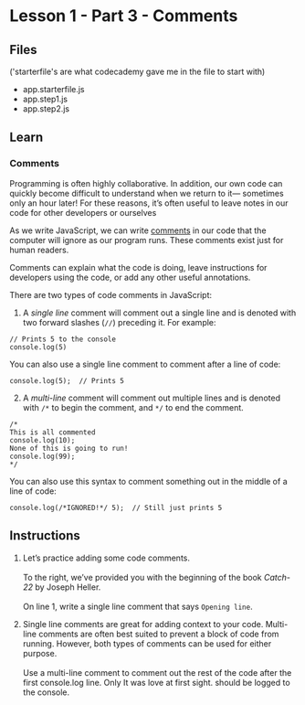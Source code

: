 # Lesson 1 - Part 3 - Comments

## Files
('starterfile's are what codecademy gave me in the file to start with)

- app.starterfile.js
- app.step1.js
- app.step2.js

## Learn

### Comments

Programming is often highly collaborative. In addition, our own code can quickly become difficult to understand when we return to it— sometimes only an hour later! For these reasons, it’s often useful to leave notes in our code for other developers or ourselves

As we write JavaScript, we can write [comments](https://www.codecademy.com/resources/docs/javascript/comments?page_ref=catalog) in our code that the computer will ignore as our program runs. These comments exist just for human readers. 

Comments can explain what the code is doing, leave instructions for developers using the code, or add any other useful annotations. 

There are two types of code comments in JavaScript:

1. A *single line* comment will comment out a single line and is denoted with two forward slashes (`//`) preceding it. For example:

```
// Prints 5 to the console
console.log(5)

```

You can also use a single line comment to comment after a line of code:

```
console.log(5);  // Prints 5 

```
2. A *multi-line* comment will comment out multiple lines and is denoted with `/*` to begin the comment, and `*/` to end the comment.

```
/*
This is all commented 
console.log(10);
None of this is going to run!
console.log(99);
*/

```

You can also use this syntax to comment something out in the middle of a line of code:

```
console.log(/*IGNORED!*/ 5);  // Still just prints 5 

```

## Instructions

1. Let’s practice adding some code comments.<br><br>To the right, we’ve provided you with the beginning of the book *Catch-22* by Joseph Heller.<br><br>On line 1, write a single line comment that says `Opening line`.

2. Single line comments are great for adding context to your code. Multi-line comments are often best suited to prevent a block of code from running. However, both types of comments can be used for either purpose.<br><br>Use a multi-line comment to comment out the rest of the code after the first console.log line. Only It was love at first sight. should be logged to the console.

